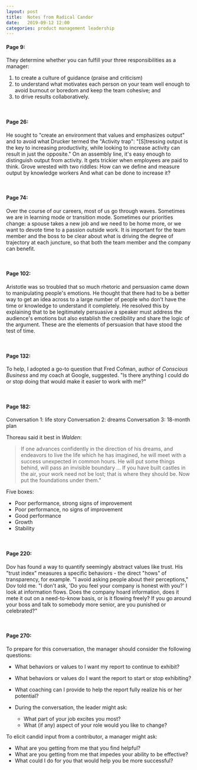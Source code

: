 ```yaml
---
layout: post
title:  Notes from Radical Candor
date:   2019-09-12 12:00
categories: product management leadership
---
```


#### Page 9: ###
They determine whether you can fulfill your three responsibilities as a manager:
1. to create a culture of guidance (praise and criticism)
1. to understand what motivates each person on your team well enough to avoid burnout or boredom and keep the team cohesive; and
1. to drive results collaboratively.

<br>

#### Page 26: ###
He sought to "create an environment that values and emphasizes output" and to avoid what Drucker termed the "Activity trap": "[S]tressing output is the key to increasing productivity, while looking to increase activity can result in just the opposite." On an assembly line, it's easy enough to distinguish output from activity. It gets trickier when employees are paid to think. Grove wrested with two riddles: How can we define and measure output by knowledge workers And what can be done to increase it?

<br>

#### Page 74: ###
Over the course of our careers, most of us go through waves. Sometimes we are in learning mode or transition mode. Sometimes our priorities change: a spouse takes a new job and we need to be home more, or we want to devote time to a passion outside work. It is important for the team member and the boss to be clear about what is driving the degree of trajectory at each juncture, so that both the team member and the company can benefit.

<br>

#### Page 102: ###
Aristotle was so troubled that so much rhetoric and persuasion came down to manipulating people's emotions. He thought that there had to be a better way to get an idea across to a large number of people who don't have the time or knowledge to understand it completely. He resolved this by explaining that to be legitimately persuasive a speaker must address the audience's emotions but also establish the credibility and share the logic of the argument. These are the elements of persuasion that have stood the test of time.

<br>

#### Page 132: ###

To help, I adopted a go-to question that Fred Cofman, author of _Conscious Business_ and my coach at Google, suggested. "Is there anything I could do or stop doing that would make it easier to work with me?"

<br>

#### Page 182: ###

Conversation 1: life story
Conversation 2: dreams
Conversation 3: 18-month plan

Thoreau said it best in _Walden_:
> If one advances confidently in the direction of his dreams, and endeavors to live the life which he has imagined, he will meet with a success unexpected in common hours. He will put some things behind, will pass an invisible boundary ... If you have built castles in the air, your work need not be lost; that is where they should be. Now put the foundations under them."

Five boxes:
* Poor performance, strong signs of improvement
* Poor performance, no signs of improvement
* Good performance
* Growth
* Stability

<br>

#### Page 220: ###

Dov has found a way to quantify seemingly abstract values like trust. His "trust index" measures a specific behaviors - the direct "hows" of transparency, for example. "I avoid asking people about their perceptions," Dov told me. "I don't ask, 'Do you feel your company is honest with you?' I look at information flows. Does the company hoard information, does it mete it out on a need-to-know basis, or is it flowing freely? If you go around your boss and talk to somebody more senior, are you punished or celebrated?"

<br>

#### Page 270: ###

To prepare for this conversation, the manager should consider the following questions:
* What behaviors or values to I want my report to continue to exhibit?
* What behaviors or values do I want the report to start or stop exhibiting?
* What coaching can I provide to help the report fully realize his or her potential?
* During the conversation, the leader might ask:

  * What part of your job excites you most?
  * What (if any) aspect of your role would you like to change?

To elicit candid input from a contributor, a manager might ask:
* What are you getting from me that you find helpful?
* What are you getting from me that impedes your ability to be effective?
* What could I do for you that would help you be more successful?

<br>